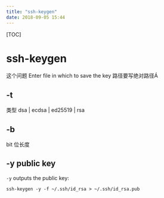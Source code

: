 ```yaml
---
title: "ssh-keygen"
date: 2018-09-05 15:44
---
```


[TOC]

# ssh-keygen

这个问题 Enter file in which to save the key 路径要写绝对路径Á



## -t 

类型 dsa | ecdsa | ed25519 | rsa



## -b

bit 位长度



## -y public key 

`-y` outputs the public key:

```
ssh-keygen -y -f ~/.ssh/id_rsa > ~/.ssh/id_rsa.pub
```